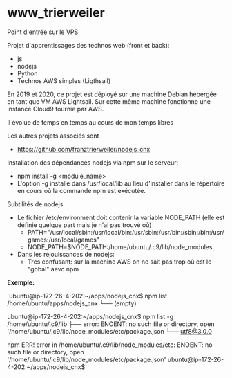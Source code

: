 # www_trierweiler
Point d'entrée sur le VPS

Projet d'apprentissages des technos web (front et back):
- js
- nodejs
- Python
- Technos AWS simples (Ligthsail)

En 2019 et 2020, ce projet est déployé sur une machine Debian hébergée en tant que VM AWS Lightsail.
Sur cette même machine fonctionne une instance Cloud9 fournie par AWS.

Il évolue de temps en temps au cours de mon temps libres

Les autres projets associés sont
- https://github.com/franztrierweiler/nodejs_cnx

Installation des dépendances nodejs via npm sur le serveur:
- npm install -g <module_name>
- L'option -g installe dans /usr/local/lib au lieu d'installer dans le répertoire en cours où la commande npm est exécutée.

Subtilités de nodejs:
- Le fichier /etc/environment doit contenir la variable NODE_PATH (elle est définie quelque part mais je n'ai pas trouvé où)
    - PATH="/usr/local/sbin:/usr/local/bin:/usr/sbin:/usr/bin:/sbin:/bin:/usr/games:/usr/local/games"
    - NODE_PATH=$NODE_PATH:/home/ubuntu/.c9/lib/node_modules
- Dans les réjouissances de nodejs:
    - Très confusant: sur la machine AWS on ne sait pas trop où est le "gobal" aevc npm

__Exemple:__

`ubuntu@ip-172-26-4-202:~/apps/nodejs_cnx$ npm list
/home/ubuntu/apps/nodejs_cnx
└── (empty)

ubuntu@ip-172-26-4-202:~/apps/nodejs_cnx$ npm list -g
/home/ubuntu/.c9/lib
├──  error: ENOENT: no such file or directory, open '/home/ubuntu/.c9/lib/node_modules/etc/package.json
└── utf8@3.0.0

npm ERR! error in /home/ubuntu/.c9/lib/node_modules/etc: ENOENT: no such file or directory, open '/home/ubuntu/.c9/lib/node_modules/etc/package.json'
ubuntu@ip-172-26-4-202:~/apps/nodejs_cnx$`
